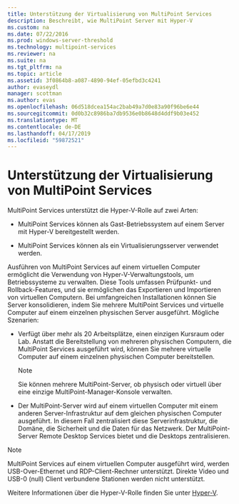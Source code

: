 ```yaml
---
title: Unterstützung der Virtualisierung von MultiPoint Services
description: Beschreibt, wie MultiPoint Server mit Hyper-V
ms.custom: na
ms.date: 07/22/2016
ms.prod: windows-server-threshold
ms.technology: multipoint-services
ms.reviewer: na
ms.suite: na
ms.tgt_pltfrm: na
ms.topic: article
ms.assetid: 3f0864b8-a087-4890-94ef-05efbd3c4241
author: evaseydl
manager: scottman
ms.author: evas
ms.openlocfilehash: 06d518dcea154ac2bab49a7d0e83a90f96be6e44
ms.sourcegitcommit: 0d0b32c8986ba7db9536e0b8648d4ddf9b03e452
ms.translationtype: MT
ms.contentlocale: de-DE
ms.lasthandoff: 04/17/2019
ms.locfileid: "59872521"
---
```

# <a name="multipoint-services-virtualization-support"></a>Unterstützung der Virtualisierung von MultiPoint Services
MultiPoint Services unterstützt die Hyper-V-Rolle auf zwei Arten:  
  
-   MultiPoint Services können als Gast-Betriebssystem auf einem Server mit Hyper-V bereitgestellt werden.  
  
-   MultiPoint Services können als ein Virtualisierungsserver verwendet werden.   
  
Ausführen von MultiPoint Services auf einem virtuellen Computer ermöglicht die Verwendung von Hyper-V-Verwaltungstools, um Betriebssysteme zu verwalten. Diese Tools umfassen Prüfpunkt- und Rollback-Features, und sie ermöglichen das Exportieren und Importieren von virtuellen Computern. Bei umfangreichen Installationen können Sie Server konsolidieren, indem Sie mehrere MultiPoint Services und virtuelle Computer auf einem einzelnen physischen Server ausgeführt. Mögliche Szenarien:  
  
-   Verfügt über mehr als 20 Arbeitsplätze, einen einzigen Kursraum oder Lab. Anstatt die Bereitstellung von mehreren physischen Computern, die MultiPoint Services ausgeführt wird, können Sie mehrere virtuelle Computer auf einem einzelnen physischen Computer bereitstellen.  
  
    > [!NOTE]  
    > Sie können mehrere MultiPoint-Server, ob physisch oder virtuell über eine einzige MultiPoint-Manager-Konsole verwalten.  
  
-   Der MultiPoint-Server wird auf einem virtuellen Computer mit einem anderen Server-Infrastruktur auf dem gleichen physischen Computer ausgeführt. In diesem Fall zentralisiert diese Serverinfrastruktur, die Domäne, die Sicherheit und die Daten für das Netzwerk. Der MultiPoint-Server Remote Desktop Services bietet und die Desktops zentralisieren.  
  
> [!NOTE]  
> MultiPoint Services auf einem virtuellen Computer ausgeführt wird, werden USB-Over-Ethernet und RDP-Client-Rechner unterstützt. Direkte Video und USB-0 (null) Client verbundene Stationen werden nicht unterstützt.  
  
Weitere Informationen über die Hyper-V-Rolle finden Sie unter [Hyper-V](../../virtualization/hyper-v/hyper-v-on-windows-server.md).  